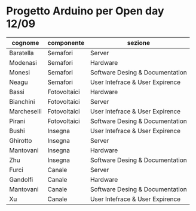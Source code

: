 # Progetto Arduino per Open day 12/09 

| cognome           | componente   | sezione                         |
| ------------------| ------------ | ------------------------------- |
| Baratella   | Semafori     | Server                          |
| Modenasi    | Semafori     | Hardware                        |
| Monesi      | Semafori     | Software Desing & Documentation |
| Neagu       | Semafori     | User Intefrace & User Expirence |
| Bassi       | Fotovoltaici | Hardware                        |
| Bianchini   | Fotovoltaici | Server                          |
| Marcheselli | Fotovoltaici | User Intefrace & User Expirence |
| Pirani      | Fotovoltaici | Software Desing & Documentation |
| Bushi       | Insegna      | User Intefrace & User Expirence |
| Ghirotto    | Insegna      | Server                          |
| Mantovani   | Insegna      | Hardware                        |
| Zhu         | Insegna      | Software Desing & Documentation |
| Furci       | Canale       | Server                          |
| Gandolfi    | Canale       | Hardware                        |
| Mantovani   | Canale       | Software Desing & Documentation |
| Xu          | Canale       | User Intefrace & User Expirence |

